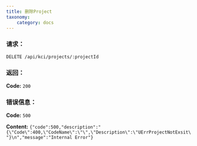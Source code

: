 ```yaml
---
title: 删除Project
taxonomy:
    category: docs
---
```


### 请求：

    DELETE /api/kci/projects/:projectId

### 返回：

**Code:** `200`

### 错误信息：

**Code:** `500`

**Content:** `{"code":500,"description":"{\"Code\":400,\"CodeName\":\"\",\"Description\":\"UErrProjectNotExsit\"}\n","message":"Internal Error"}`
